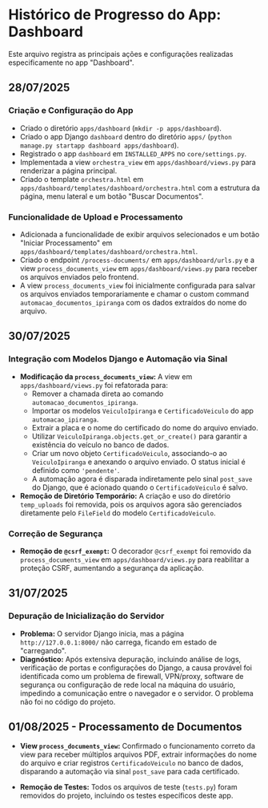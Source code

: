 # Histórico de Progresso do App: Dashboard

Este arquivo registra as principais ações e configurações realizadas especificamente no app "Dashboard".

## 28/07/2025

### Criação e Configuração do App
- Criado o diretório `apps/dashboard` (`mkdir -p apps/dashboard`).
- Criado o app Django `dashboard` dentro do diretório `apps/` (`python manage.py startapp dashboard apps/dashboard`).
- Registrado o app `dashboard` em `INSTALLED_APPS` no `core/settings.py`.
- Implementada a view `orchestra_view` em `apps/dashboard/views.py` para renderizar a página principal.
- Criado o template `orchestra.html` em `apps/dashboard/templates/dashboard/orchestra.html` com a estrutura da página, menu lateral e um botão "Buscar Documentos".

### Funcionalidade de Upload e Processamento
- Adicionada a funcionalidade de exibir arquivos selecionados e um botão "Iniciar Processamento" em `apps/dashboard/templates/dashboard/orchestra.html`.
- Criado o endpoint `/process-documents/` em `apps/dashboard/urls.py` e a view `process_documents_view` em `apps/dashboard/views.py` para receber os arquivos enviados pelo frontend.
- A view `process_documents_view` foi inicialmente configurada para salvar os arquivos enviados temporariamente e chamar o custom command `automacao_documentos_ipiranga` com os dados extraídos do nome do arquivo.

## 30/07/2025

### Integração com Modelos Django e Automação via Sinal
- **Modificação da `process_documents_view`:** A view em `apps/dashboard/views.py` foi refatorada para:
    - Remover a chamada direta ao comando `automacao_documentos_ipiranga`.
    - Importar os modelos `VeiculoIpiranga` e `CertificadoVeiculo` do app `automacao_ipiranga`.
    - Extrair a placa e o nome do certificado do nome do arquivo enviado.
    - Utilizar `VeiculoIpiranga.objects.get_or_create()` para garantir a existência do veículo no banco de dados.
    - Criar um novo objeto `CertificadoVeiculo`, associando-o ao `VeiculoIpiranga` e anexando o arquivo enviado. O status inicial é definido como `'pendente'`.
    - A automação agora é disparada indiretamente pelo sinal `post_save` do Django, que é acionado quando o `CertificadoVeiculo` é salvo.
- **Remoção de Diretório Temporário:** A criação e uso do diretório `temp_uploads` foi removida, pois os arquivos agora são gerenciados diretamente pelo `FileField` do modelo `CertificadoVeiculo`.

### Correção de Segurança
- **Remoção de `@csrf_exempt`:** O decorador `@csrf_exempt` foi removido da `process_documents_view` em `apps/dashboard/views.py` para reabilitar a proteção CSRF, aumentando a segurança da aplicação.

## 31/07/2025

### Depuração de Inicialização do Servidor
- **Problema:** O servidor Django inicia, mas a página `http://127.0.0.1:8000/` não carrega, ficando em estado de "carregando".
- **Diagnóstico:** Após extensiva depuração, incluindo análise de logs, verificação de portas e configurações do Django, a causa provável foi identificada como um problema de firewall, VPN/proxy, software de segurança ou configuração de rede local na máquina do usuário, impedindo a comunicação entre o navegador e o servidor. O problema não foi no código do projeto.

## 01/08/2025 - Processamento de Documentos

- **View `process_documents_view`:** Confirmado o funcionamento correto da view para receber múltiplos arquivos PDF, extrair informações do nome do arquivo e criar registros `CertificadoVeiculo` no banco de dados, disparando a automação via sinal `post_save` para cada certificado.

- **Remoção de Testes:** Todos os arquivos de teste (`tests.py`) foram removidos do projeto, incluindo os testes específicos deste app.
